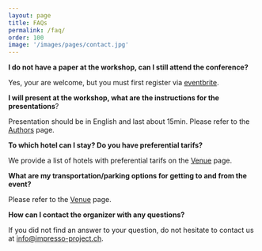 ```yaml
---
layout: page
title: FAQs
permalink: /faq/
order: 100
image: '/images/pages/contact.jpg'
---
```






**I do not have a paper at the workshop, can I still attend the conference?**

Yes, your are welcome, but you must first register via [eventbrite](https://www.eventbrite.com/e/eldorado-workshop-registration-91108149929).



**I will present at the workshop, what are the instructions for the presentations**?

Presentation should be in English and last about 15min. Please refer to the [Authors](/authors/) page.



**To which hotel can I stay? Do you have preferential tarifs?**

We provide a list of hotels with preferential tarifs on the [Venue](/pages/logistics/) page.



**What are my transportation/parking options for getting to and from the event?**

Please refer to the [Venue](/pages/logistics/) page.



**How can I contact the organizer with any questions?**

If you did not find an answer to your question, do not hesitate to contact us at [info@impresso-project.ch](mailto:info@impresso-project.ch).

